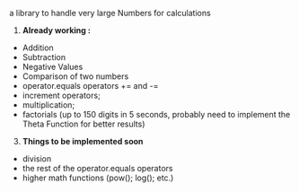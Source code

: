 a library to handle very large Numbers for calculations

 1. **Already working :**
  * Addition
  * Subtraction
  * Negative Values
  * Comparison of two numbers
  * operator.equals operators += and -=  
  * increment operators;
  * multiplication;
  * factorials (up to 150 digits in 5 seconds, probably need to implement the Theta Function for better results)
  
 3. **Things to be implemented soon** 
  * division
  * the rest of the operator.equals operators
  * higher math functions (pow(); log(); etc.)
